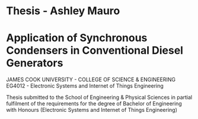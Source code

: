 # Thesis - Ashley Mauro

# Application of Synchronous Condensers in Conventional Diesel Generators

JAMES COOK UNIVERSITY - COLLEGE OF SCIENCE & ENGINEERING
EG4012 - Electronic Systems and Internet of Things Engineering

Thesis submitted to the School of Engineering & Physical Sciences in partial fulfilment of the requirements for the degree of
Bachelor of Engineering with Honours (Electronic Systems and Internet of Things Engineering)


